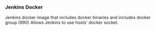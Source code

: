 ### Jenkins Docker 

Jenkins docker image that includes docker binaries and includes docker group (990)
Allows Jenkins to use hosts' docker socket.


